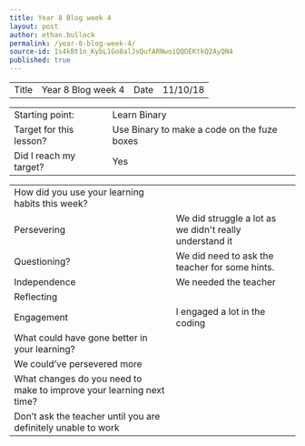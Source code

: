 ```yaml
---
title: Year 8 Blog week 4
layout: post
author: ethan.bullock
permalink: /year-8-blog-week-4/
source-id: 1s4kBt1n_KybL1Go8alJsQufARNwoiQQOEKtkQ2AyQN4
published: true
---
```

<table>
  <tr>
    <td>Title</td>
    <td>Year 8 Blog week 4</td>
    <td>Date</td>
    <td>11/10/18</td>
  </tr>
</table>


<table>
  <tr>
    <td>Starting point:</td>
    <td>Learn Binary</td>
  </tr>
  <tr>
    <td>Target for this lesson?</td>
    <td>Use Binary to make a code on the fuze boxes</td>
  </tr>
  <tr>
    <td>Did I reach my target? </td>
    <td>Yes</td>
  </tr>
</table>


<table>
  <tr>
    <td>How did you use your learning habits this week?</td>
    <td></td>
  </tr>
  <tr>
    <td>Persevering</td>
    <td>We did struggle a lot as we didn't really understand it</td>
  </tr>
  <tr>
    <td>Questioning?</td>
    <td>We did need to ask the teacher for some hints.</td>
  </tr>
  <tr>
    <td>Independence</td>
    <td>We needed the teacher</td>
  </tr>
  <tr>
    <td>Reflecting</td>
    <td></td>
  </tr>
  <tr>
    <td>Engagement</td>
    <td>I engaged a lot in the coding</td>
  </tr>
  <tr>
    <td>What could have gone better in your learning?</td>
    <td></td>
  </tr>
  <tr>
    <td>We could’ve persevered more</td>
    <td></td>
  </tr>
  <tr>
    <td>What changes do you need to make to improve your learning next time?</td>
    <td></td>
  </tr>
  <tr>
    <td>Don’t ask the teacher until you are definitely unable to work</td>
    <td></td>
  </tr>
</table>


